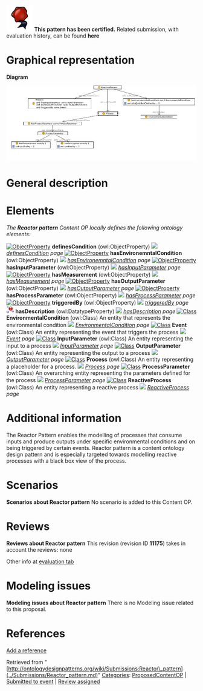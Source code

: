 [![](../images/thumb/b/b5/Certified.png/70px-Certified.png)](../Image/Certified.png.md "Certified.png") __This pattern has been certified.__
Related submission, with evaluation history, can be found __here__





#  Graphical representation


__Diagram__




[![Image:Reactor-pattern.png](../images/4/4b/Reactor-pattern.png)](../Image/Reactor-pattern.png.md "Image:Reactor-pattern.png")




#  General description


  




#  Elements


_The __Reactor pattern__ Content OP locally defines the following ontology elements:_



 [![ObjectProperty](../../../../../../../images/thumb/c/c3/ObjectProperty.gif/20px-ObjectProperty.gif)](../Image/ObjectProperty.gif.md "ObjectProperty") __definesCondition__ (owl:ObjectProperty) 
 [![](../../../../../../../../../../../../../../../images/thumb/8/87/ArrowRight.gif/11px-ArrowRight.gif)](../Image/ArrowRight.gif.md "ArrowRight.gif") _[definesCondition](../Submissions/Reactor_pattern/definesCondition.md "Submissions:Reactor pattern/definesCondition") page_
[![ObjectProperty](../../../../../../../images/thumb/c/c3/ObjectProperty.gif/20px-ObjectProperty.gif)](../Image/ObjectProperty.gif.md "ObjectProperty") __hasEnvironemntalCondition__ (owl:ObjectProperty) 
 [![](../../../../../../../../../../../../../../../images/thumb/8/87/ArrowRight.gif/11px-ArrowRight.gif)](../Image/ArrowRight.gif.md "ArrowRight.gif") _[hasEnvironemntalCondition](../Submissions/Reactor_pattern/hasEnvironemntalCondition.md "Submissions:Reactor pattern/hasEnvironemntalCondition") page_
[![ObjectProperty](../../../../../../../images/thumb/c/c3/ObjectProperty.gif/20px-ObjectProperty.gif)](../Image/ObjectProperty.gif.md "ObjectProperty") __hasInputParameter__ (owl:ObjectProperty) 
 [![](../../../../../../../../../../../../../../../images/thumb/8/87/ArrowRight.gif/11px-ArrowRight.gif)](../Image/ArrowRight.gif.md "ArrowRight.gif") _[hasInputParameter](../Submissions/Reactor_pattern/hasInputParameter.md "Submissions:Reactor pattern/hasInputParameter") page_
[![ObjectProperty](../../../../../../../images/thumb/c/c3/ObjectProperty.gif/20px-ObjectProperty.gif)](../Image/ObjectProperty.gif.md "ObjectProperty") __hasMeasurement__ (owl:ObjectProperty) 
 [![](../../../../../../../../../../../../../../../images/thumb/8/87/ArrowRight.gif/11px-ArrowRight.gif)](../Image/ArrowRight.gif.md "ArrowRight.gif") _[hasMeasurement](../Submissions/Reactor_pattern/hasMeasurement.md "Submissions:Reactor pattern/hasMeasurement") page_
[![ObjectProperty](../../../../../../../images/thumb/c/c3/ObjectProperty.gif/20px-ObjectProperty.gif)](../Image/ObjectProperty.gif.md "ObjectProperty") __hasOutputParameter__ (owl:ObjectProperty) 
 [![](../../../../../../../../../../../../../../../images/thumb/8/87/ArrowRight.gif/11px-ArrowRight.gif)](../Image/ArrowRight.gif.md "ArrowRight.gif") _[hasOutputParameter](../Submissions/Reactor_pattern/hasOutputParameter.md "Submissions:Reactor pattern/hasOutputParameter") page_
[![ObjectProperty](../../../../../../../images/thumb/c/c3/ObjectProperty.gif/20px-ObjectProperty.gif)](../Image/ObjectProperty.gif.md "ObjectProperty") __hasProcessParameter__ (owl:ObjectProperty) 
 [![](../../../../../../../../../../../../../../../images/thumb/8/87/ArrowRight.gif/11px-ArrowRight.gif)](../Image/ArrowRight.gif.md "ArrowRight.gif") _[hasProcessParameter](../Submissions/Reactor_pattern/hasProcessParameter.md "Submissions:Reactor pattern/hasProcessParameter") page_
[![ObjectProperty](../../../../../../../images/thumb/c/c3/ObjectProperty.gif/20px-ObjectProperty.gif)](../Image/ObjectProperty.gif.md "ObjectProperty") __triggeredBy__ (owl:ObjectProperty) 
 [![](../../../../../../../../../../../../../../../images/thumb/8/87/ArrowRight.gif/11px-ArrowRight.gif)](../Image/ArrowRight.gif.md "ArrowRight.gif") _[triggeredBy](../Submissions/Reactor_pattern/triggeredBy.md "Submissions:Reactor pattern/triggeredBy") page_
[![DatatypeProperty](../images/thumb/a/a5/DatatypeProperty.gif/20px-DatatypeProperty.gif)](../Image/DatatypeProperty.gif.md "DatatypeProperty") __hasDescription__ (owl:DatatypeProperty) 
 [![](../../../../../../../../../../../../../../../images/thumb/8/87/ArrowRight.gif/11px-ArrowRight.gif)](../Image/ArrowRight.gif.md "ArrowRight.gif") _[hasDescription](../Submissions/Reactor_pattern/hasDescription.md "Submissions:Reactor pattern/hasDescription") page_
[![Class](../../../../../../../images/thumb/2/27/Class.gif/20px-Class.gif)](../Image/Class.gif.md "Class") __EnvironmentalCondition__ (owl:Class) An entity that represents the environmental condition 
 [![](../../../../../../../../../../../../../../../images/thumb/8/87/ArrowRight.gif/11px-ArrowRight.gif)](../Image/ArrowRight.gif.md "ArrowRight.gif") _[EnvironmentalCondition](../Submissions/Reactor_pattern/EnvironmentalCondition.md "Submissions:Reactor pattern/EnvironmentalCondition") page_
[![Class](../../../../../../../images/thumb/2/27/Class.gif/20px-Class.gif)](../Image/Class.gif.md "Class") __Event__ (owl:Class) An entity representing the event that triggers the process 
 [![](../../../../../../../../../../../../../../../images/thumb/8/87/ArrowRight.gif/11px-ArrowRight.gif)](../Image/ArrowRight.gif.md "ArrowRight.gif") _[Event](../Submissions/Reactor_pattern/Event.md "Submissions:Reactor pattern/Event") page_
[![Class](../../../../../../../images/thumb/2/27/Class.gif/20px-Class.gif)](../Image/Class.gif.md "Class") __InputParameter__ (owl:Class) An entity representing the input to a process 
 [![](../../../../../../../../../../../../../../../images/thumb/8/87/ArrowRight.gif/11px-ArrowRight.gif)](../Image/ArrowRight.gif.md "ArrowRight.gif") _[InputParameter](../Submissions/Reactor_pattern/InputParameter.md "Submissions:Reactor pattern/InputParameter") page_
[![Class](../../../../../../../images/thumb/2/27/Class.gif/20px-Class.gif)](../Image/Class.gif.md "Class") __OutputParameter__ (owl:Class) An entity representing the output to a process 
 [![](../../../../../../../../../../../../../../../images/thumb/8/87/ArrowRight.gif/11px-ArrowRight.gif)](../Image/ArrowRight.gif.md "ArrowRight.gif") _[OutputParameter](../Submissions/Reactor_pattern/OutputParameter.md "Submissions:Reactor pattern/OutputParameter") page_
[![Class](../../../../../../../images/thumb/2/27/Class.gif/20px-Class.gif)](../Image/Class.gif.md "Class") __Process__ (owl:Class) An entity representing a placeholder for a process. 
 [![](../../../../../../../../../../../../../../../images/thumb/8/87/ArrowRight.gif/11px-ArrowRight.gif)](../Image/ArrowRight.gif.md "ArrowRight.gif") _[Process](../Submissions/Reactor_pattern/Process.md "Submissions:Reactor pattern/Process") page_
[![Class](../../../../../../../images/thumb/2/27/Class.gif/20px-Class.gif)](../Image/Class.gif.md "Class") __ProcessParameter__ (owl:Class) An overarching entity representing the parameters defined for the process 
 [![](../../../../../../../../../../../../../../../images/thumb/8/87/ArrowRight.gif/11px-ArrowRight.gif)](../Image/ArrowRight.gif.md "ArrowRight.gif") _[ProcessParameter](../Submissions/Reactor_pattern/ProcessParameter.md "Submissions:Reactor pattern/ProcessParameter") page_
[![Class](../../../../../../../images/thumb/2/27/Class.gif/20px-Class.gif)](../Image/Class.gif.md "Class") __ReactiveProcess__ (owl:Class) An entity representing a reactive process 
 [![](../../../../../../../../../../../../../../../images/thumb/8/87/ArrowRight.gif/11px-ArrowRight.gif)](../Image/ArrowRight.gif.md "ArrowRight.gif") _[ReactiveProcess](../Submissions/Reactor_pattern/ReactiveProcess.md "Submissions:Reactor pattern/ReactiveProcess") page_
#  Additional information


The Reactor Pattern enables the modelling of processes that consume inputs and produce outputs under specific environmental conditions and on being triggered by certain events. Reactor pattern is a content ontology design pattern and is especially targeted towards modelling reactive processes with a black box view of the process.



#  Scenarios



__Scenarios about Reactor pattern__
No scenario is added to this Content OP.




#  Reviews



__Reviews about Reactor pattern__
This revision (revision ID __11175__) takes in account the reviews: none


Other info at [evaluation tab](http://ontologydesignpatterns.org/wiki/index.php?title=Submissions:Reactor_pattern&action=evaluation "http://ontologydesignpatterns.org/wiki/index.php?title=Submissions:Reactor_pattern&action=evaluation")




  




#  Modeling issues



__Modeling issues about Reactor pattern__
There is no Modeling issue related to this proposal.




  




#  References


[Add a reference](index.php@title=Odp%253AAdd_reference&subject=Submissions%253AReactor+pattern.html "http://ontologydesignpatterns.org/wiki/index.php?title=Odp:Add_reference&subject=Submissions%3AReactor+pattern")


  






Retrieved from "[http://ontologydesignpatterns.org/wiki/Submissions:Reactor\_pattern](../Submissions/Reactor_pattern.md)"
 [Categories](http://ontologydesignpatterns.org/wiki/Special:Categories "Special:Categories"): [ProposedContentOP](../Category/ProposedContentOP.md "Category:ProposedContentOP") | [Submitted to event](../Category/Submitted_to_event.md "Category:Submitted to event") | [Review assigned](../Category/Review_assigned.md "Category:Review assigned")